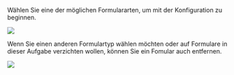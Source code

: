 
Wählen Sie eine der möglichen Formulararten, um mit der Konfiguration zu beginnen.

![](LFormA.png)

Wenn Sie einen anderen Formulartyp wählen möchten oder auf Formulare in dieser Aufgabe verzichten wollen, können Sie ein Fomular auch entfernen.

![](LFormB.png)
